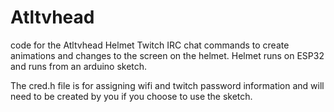 # Atltvhead
code for the Atltvhead Helmet
Twitch IRC chat commands to create animations and changes to the screen on the helmet. 
Helmet runs on ESP32 and runs from an arduino sketch. 

The cred.h file is for assigning wifi and twitch password information and will need to be created by you if you choose to use the sketch.  
